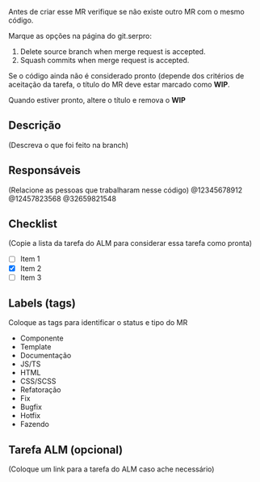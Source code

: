 Antes de criar esse MR verifique se não existe outro MR com o mesmo código.

Marque as opções na página do git.serpro:
1. Delete source branch when merge request is accepted.
2. Squash commits when merge request is accepted. 

Se o código ainda não é considerado pronto (depende dos critérios de aceitação da tarefa, o título do MR deve estar marcado como **WIP**.

Quando estiver pronto, altere o título e remova o **WIP**

## Descrição

(Descreva o que foi feito na branch)

## Responsáveis

(Relacione as pessoas que trabalharam nesse código)
@12345678912 @12457823568 @32659821548

## Checklist

(Copie a lista da tarefa do ALM para considerar essa tarefa como pronta)

- [ ] Item 1
- [x] Item 2
- [ ] Item 3

## Labels (tags)

Coloque as tags para identificar o status e tipo do MR

- Componente
- Template
- Documentação
- JS/TS
- HTML
- CSS/SCSS
- Refatoração
- Fix
- Bugfix
- Hotfix
- Fazendo

## Tarefa ALM (opcional)

(Coloque um link para a tarefa do ALM caso ache necessário)
